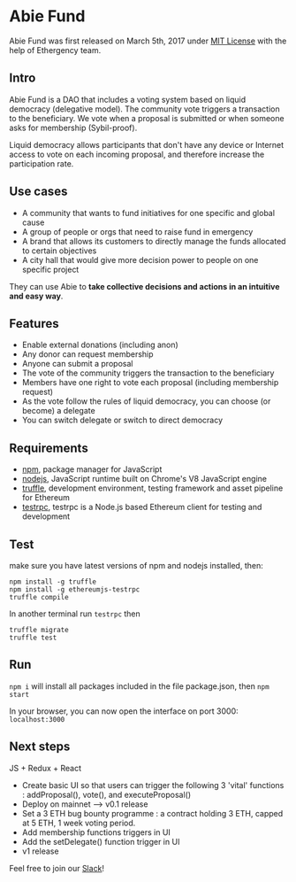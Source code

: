 # Abie Fund

Abie Fund was first released on March 5th, 2017 under [MIT License](https://github.com/AbieFund/abie/blob/master/LICENSE) with the help of Ethergency team.

## Intro

Abie Fund is a DAO that includes a voting system based on liquid democracy (delegative model). The community vote triggers a transaction to the beneficiary. We vote when a proposal is submitted or when someone asks for membership (Sybil-proof).

Liquid democracy allows participants that don't have any device or Internet access to vote on each incoming proposal, and therefore increase the participation rate.

## Use cases

* A community that wants to fund initiatives for one specific and global cause
* A group of people or orgs that need to raise fund in emergency
* A brand that allows its customers to directly manage the funds allocated to certain objectives
* A city hall that would give more decision power to people on one specific project

They can use Abie to **take collective decisions and actions in an intuitive and easy way**.

## Features

* Enable external donations (including anon)
* Any donor can request membership
* Anyone can submit a proposal
* The vote of the community triggers the transaction to the beneficiary
* Members have one right to vote each proposal (including membership request)
* As the vote follow the rules of liquid democracy, you can choose (or become) a delegate
* You can switch delegate or switch to direct democracy

## Requirements

 * [npm](https://www.npmjs.com/), package manager for JavaScript
 * [nodejs](https://nodejs.org/en/), JavaScript runtime built on Chrome's V8 JavaScript engine  
 * [truffle](https://github.com/trufflesuite/truffle), development environment, testing framework and asset pipeline for Ethereum
 * [testrpc](https://www.npmjs.com/package/ethereumjs-testrpc), testrpc is a Node.js based Ethereum client for testing and development

## Test

make sure you have latest versions of npm and nodejs installed, then:

```
npm install -g truffle
npm install -g ethereumjs-testrpc
truffle compile
```

In another terminal run `testrpc` then
```
truffle migrate
truffle test
```

## Run

`npm i` will install all packages included in the file package.json, then
`npm start`

In your browser, you can now open the interface on port 3000:
`localhost:3000`


## Next steps
JS + Redux + React
* Create basic UI so that users can trigger the following 3 'vital' functions : addProposal(), vote(), and executeProposal()
* Deploy on mainnet --> v0.1 release
* Set a 3 ETH bug bounty programme : a contract holding 3 ETH, capped at 5 ETH, 1 week voting period.
* Add membership functions triggers in UI
* Add the setDelegate() function trigger in UI
* v1 release

Feel free to join our [Slack](http://slack.abie.fund)!
